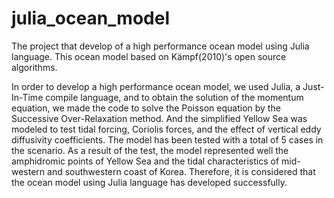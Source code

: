 # julia_ocean_model
The project that develop of a high performance ocean model using Julia language.
This ocean model based on Kämpf(2010)'s open source algorithms.

 In order to develop a high performance ocean model, we used Julia, a Just-In-Time compile language, and to obtain the solution of the momentum equation, we made the code to solve the Poisson equation by the Successive Over-Relaxation method. And the simplified Yellow Sea was modeled to test tidal forcing, Coriolis forces, and the effect of vertical eddy diffusivity coefficients. The model has been tested with a total of 5 cases in the scenario. As a result of the test, the model represented well the amphidromic points of Yellow Sea and the tidal characteristics of mid-western and southwestern coast of Korea. Therefore, it is considered that the ocean model using Julia language has developed successfully.
